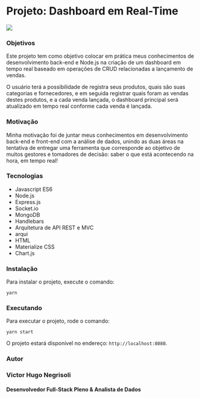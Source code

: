 # Projeto: Dashboard em Real-Time

![](dashboard_demo.gif)

### Objetivos

Este projeto tem como objetivo colocar em prática meus conhecimentos de desenvolvimento back-end e Node.js 
na criação de um dashboard em tempo real baseado em operações de CRUD relacionadas a lançamento de vendas.

O usuário terá a possibilidade de registra seus produtos, quais são suas categorias e fornecedores, e em seguida
registrar quais foram as vendas destes produtos, e a cada venda lançada, o dashboard principal será atualizado 
em tempo real conforme cada venda é lançada.

### Motivação

Minha motivação foi de juntar meus conhecimentos em desenvolvimento back-end e front-end com a análise de dados,
unindo as duas áreas na tentativa de entregar uma ferramenta que corresponde ao objetivo de muitos gestores e 
tomadores de decisão: saber o que está acontecendo na hora, em tempo real!

### Tecnologias

* Javascript ES6
* Node.js
* Express.js
* Socket.io
* MongoDB
* Handlebars
* Arquitetura de API REST e MVC
* arqui
* HTML
* Materialize CSS
* Chart.js

### Instalação

Para instalar o projeto, execute o comando:

`yarn`

### Executando

Para executar o projeto, rode o comando:

`yarn start`

O projeto estará disponível no endereço: `http://localhost:8080`.

### Autor

### Victor Hugo Negrisoli
#### Desenvolvedor Full-Stack Pleno & Analista de Dados
